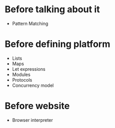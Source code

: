 # Before talking about it
- Pattern Matching

# Before defining platform
- Lists
- Maps
- Let expressions
- Modules
- Protocols
- Concurrency model

# Before website
- Browser interpreter
